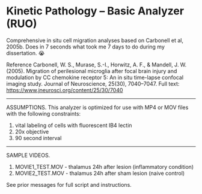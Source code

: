 # Kinetic Pathology – Basic Analyzer (RUO)

Comprehensive in situ cell migration analyses based on Carbonell et al, 2005b. Does in 7 seconds what took me 7 days to do during my dissertation. 😭

Reference
Carbonell, W. S., Murase, S.-I., Horwitz, A. F., & Mandell, J. W. (2005). Migration of perilesional microglia after focal brain injury and modulation by CC chemokine receptor 5: An in situ time-lapse confocal imaging study. Journal of Neuroscience, 25(30), 7040–7047. Full text: https://www.jneurosci.org/content/25/30/7040

***

ASSUMPTIONS. This analyzer is optimized for use with MP4 or MOV files with the following constraints:
  1. vital labeling of cells with fluorescent IB4 lectin
  2. 20x objective
  3. 90 second interval

***

SAMPLE VIDEOS. 
  1. MOVIE1_TEST.MOV - thalamus 24h after lesion (inflammatory condition)
  2. MOVIE2_TEST.MOV - thalamus 24h after sham lesion (naive control)

See prior messages for full script and instructions.
